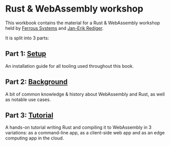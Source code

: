 # Rust & WebAssembly workshop

This workbook contains the material for a Rust & WebAssembly workshop
held by [Ferrous Systems](https://ferrous-systems.com/) and [Jan-Erik Rediger](https://fnordig.de/).

It is split into 3 parts:

## Part 1: [Setup](preparations.md)

An installation guide for all tooling used throughout this book.

## Part 2: [Background](what-is-webassembly.md)

A bit of common knowledge & history about WebAssembly and Rust,
as well as notable use cases.

## Part 3: [Tutorial](./tutorial/index.md)

A hands-on tutorial writing Rust and compiling it to WebAssembly in 3 variations:
as a command-line app, as a client-side web app and as an edge computing app in the cloud.
